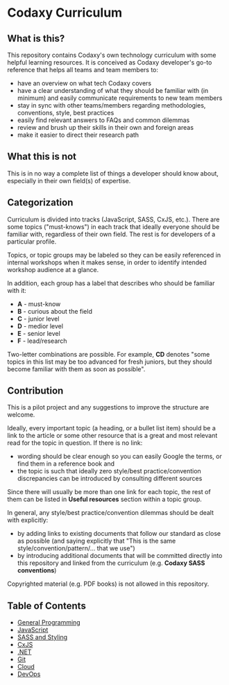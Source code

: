 # Codaxy Curriculum

## What is this?

This repository contains Codaxy's own technology curriculum with some helpful learning resources. It is conceived as Codaxy developer's go-to reference that helps all teams and team members to:

- have an overview on what tech Codaxy covers
- have a clear understanding of what they should be familiar with (in minimum) and easily communicate requirements to new team members
- stay in sync with other teams/members regarding methodologies, conventions, style, best practices
- easily find relevant answers to FAQs and common dilemmas
- review and brush up their skills in their own and foreign areas
- make it easier to direct their research path

## What this is not

This is in no way a complete list of things a developer should know about, especially in their own field(s) of expertise.

## Categorization

Curriculum is divided into tracks (JavaScript, SASS, CxJS, etc.). There are some topics ("must-knows") in each track that ideally everyone should be familiar with, regardless of their own field. The rest is for developers of a particular profile.

Topics, or topic groups may be labeled so they can be easily referenced in internal workshops when it makes sense, in order to identify intended workshop audience at a glance.

In addition, each group has a label that describes who should be familiar with it:

* **A** - must-know
* **B** - curious about the field
* **C** - junior level
* **D** - medior level
* **E** - senior level
* **F** - lead/research 

Two-letter combinations are possible. For example, **CD** denotes "some topics in this list may be too advanced for fresh juniors, but they should become familiar with them as soon as possible".

## Contribution

This is a pilot project and any suggestions to improve the structure are welcome.

Ideally, every important topic (a heading, or a bullet list item) should be a link to the article or some other resource that is a great and most relevant read for the topic in question. If there is no link:

- wording should be clear enough so you can easily Google the terms, or find them in a reference book and
- the topic is such that ideally zero style/best practice/convention discrepancies can be introduced by consulting different sources

Since there will usually be more than one link for each topic, the rest of them can be listed in **Useful resources** section within a topic group.

In general, any style/best practice/convention dilemmas should be dealt with explicitly:

- by adding links to existing documents that follow our standard as close as possible (and saying explicitly that "This is the same style/convention/pattern/... that we use")
- by introducing additional documents that will be committed directly into this repository and linked from the curriculum (e.g. **Codaxy SASS conventions**)

Copyrighted material (e.g. PDF books) is not allowed in this repository.

## Table of Contents

- [General Programming](programming/index.md)
- [JavaScript](js/index.md)
- [SASS and Styling](sass/index.md)
- [CxJS](cxjs/index.md)
- [.NET](dotnet/index.md)
- [Git](git/index.md)
- [Cloud](cloud/index.md)
- [DevOps](devops/index.md)
